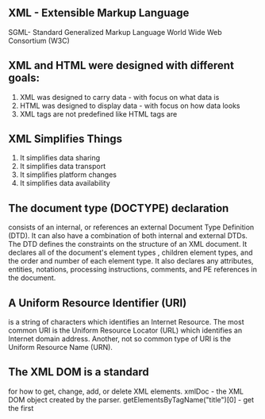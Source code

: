 ## XML - Extensible Markup Language
SGML- Standard Generalized Markup Language
World Wide Web Consortium (W3C)

## XML and HTML were designed with different goals:
1)	XML was designed to carry data - with focus on what data is
2)	HTML was designed to display data - with focus on how data looks
3)  XML tags are not predefined like HTML tags are

## XML Simplifies Things
1)	It simplifies data sharing
2)	It simplifies data transport
3)  It simplifies platform changes
4)	It simplifies data availability

## The document type (DOCTYPE) declaration
consists of an internal, or references an external Document Type Definition (DTD). It can also have a combination of both internal and external DTDs. The DTD defines the constraints on the structure of an XML document. It declares all of the document's element types , children element types, and the order and number of each element type. It also declares any attributes, entities, notations, processing instructions, comments, and PE references in the document.

## A Uniform Resource Identifier (URI) 
is a string of characters which identifies an Internet Resource.
The most common URI is the Uniform Resource Locator (URL) which identifies an Internet domain address. Another, not so common type of URI is the Uniform Resource Name (URN).

## The XML DOM is a standard 
for how to get, change, add, or delete XML elements.
xmlDoc - the XML DOM object created by the parser.
getElementsByTagName("title")[0] - get the first <title> element
childNodes[0] - the first child of the <title> element (the text node)
nodeValue - the value of the node (the text itself)

## UTF-8 is the default character encoding for XML documents. 
A character in UTF8 can be from 1 to 4 bytes long. UTF-8 can represent any character in the Unicode standard. UTF-8 is backwards compatible with ASCII. UTF-8 is the preferred encoding for e-mail and web pages

## Shift JIS (Shift Japanese Industrial Standards) 
is a character encoding for the Japanese language,

